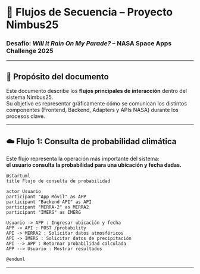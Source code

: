 

# 🔄 Flujos de Secuencia – Proyecto Nimbus25  
### Desafío: *Will It Rain On My Parade?* – NASA Space Apps Challenge 2025

---

## 🧩 Propósito del documento

Este documento describe los **flujos principales de interacción** dentro del sistema Nimbus25.  
Su objetivo es representar gráficamente cómo se comunican los distintos componentes (Frontend, Backend, Adapters y APIs NASA) durante los procesos clave.

---

## ☁️ Flujo 1: Consulta de probabilidad climática

Este flujo representa la operación más importante del sistema:  
**el usuario consulta la probabilidad para una ubicación y fecha dadas.**

```plantuml
@startuml
title Flujo de consulta de probabilidad

actor Usuario
participant "App Móvil" as APP
participant "Backend API" as API
participant "MERRA-2" as MERRA2
participant "IMERG" as IMERG

Usuario -> APP : Ingresar ubicación y fecha
APP -> API : POST /probability
API -> MERRA2 : Solicitar datos atmosféricos
API -> IMERG : Solicitar datos de precipitación
API --> APP : Retornar probabilidad calculada
APP --> Usuario : Mostrar resultados

@enduml
```

---